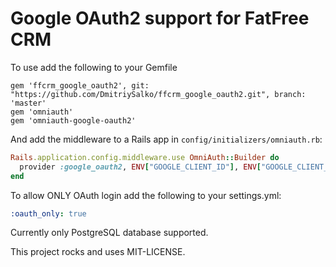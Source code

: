 # Google OAuth2 support for FatFree CRM

To use add the following to your Gemfile

```
gem 'ffcrm_google_oauth2', git: "https://github.com/DmitriySalko/ffcrm_google_oauth2.git", branch: 'master'
gem 'omniauth' 
gem 'omniauth-google-oauth2'
```

And add the middleware to a Rails app in `config/initializers/omniauth.rb`:

```ruby
Rails.application.config.middleware.use OmniAuth::Builder do
  provider :google_oauth2, ENV["GOOGLE_CLIENT_ID"], ENV["GOOGLE_CLIENT_SECRET"]
end
```

To allow ONLY OAuth login add the following to your settings.yml:

```yml
:oauth_only: true
```

Currently only PostgreSQL database supported.

This project rocks and uses MIT-LICENSE.
